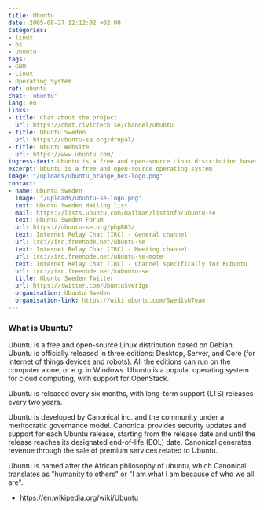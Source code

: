 ```yaml
---
title: Ubuntu
date: 2005-08-27 12:12:02 +02:00
categories:
- linux
- os
- ubuntu
tags:
- GNU
- Linux
- Operating System
ref: ubuntu
chat: 'ubuntu'
lang: en
links:
- title: Chat about the project
  url: https://chat.civictech.se/channel/ubuntu
- title: Ubuntu Sweden
  url: https://ubuntu-se.org/drupal/
- title: Ubuntu Website
  url: https://www.ubuntu.com/
ingress-text: Ubuntu is a free and open-source Linux distribution based on Debian.
excerpt: Ubuntu is a free and open-source operating system.
image: "/uploads/ubuntu_orange_hex-logo.png"
contact:
- name: Ubuntu Sweden
  image: "/uploads/ubuntu-se-logo.png"
  text: Ubuntu Sweden Mailing list
  mail: https://lists.ubuntu.com/mailman/listinfo/ubuntu-se
  text: Ubuntu Sweden Forum
  url: https://ubuntu-se.org/phpBB3/
  text: Internet Relay Chat (IRC) - General channel
  url: irc://irc.freenode.net/ubuntu-se
  text: Internet Relay Chat (IRC) - Meeting channel
  url: irc://irc.freenode.net/ubuntu-se-mote
  text: Internet Relay Chat (IRC) - Channel specifically for Kubuntu
  url: irc://irc.freenode.net/kubuntu-se
  title: Ubuntu Sweden Twitter
  url: https://twitter.com/UbuntuSverige
  organisation: Ubuntu Sweden
  organisation-link: https://wiki.ubuntu.com/SwedishTeam
---
```

### What is Ubuntu?

Ubuntu is a free and open-source Linux distribution based on Debian. Ubuntu is officially released in three editions: Desktop, Server, and Core (for internet of things devices and robots). All the editions can run on the computer alone, or e.g. in Windows. Ubuntu is a popular operating system for cloud computing, with support for OpenStack.

Ubuntu is released every six months, with long-term support (LTS) releases every two years.

Ubuntu is developed by Canonical inc. and the community under a meritocratic governance model. Canonical provides security updates and support for each Ubuntu release, starting from the release date and until the release reaches its designated end-of-life (EOL) date. Canonical generates revenue through the sale of premium services related to Ubuntu.

Ubuntu is named after the African philosophy of ubuntu, which Canonical translates as "humanity to others" or "I am what I am because of who we all are".
- https://en.wikipedia.org/wiki/Ubuntu
